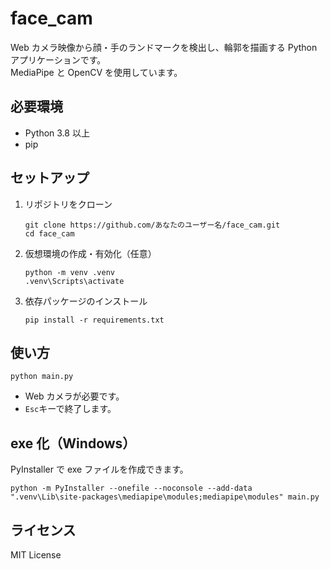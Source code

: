 # face_cam

Web カメラ映像から顔・手のランドマークを検出し、輪郭を描画する Python アプリケーションです。  
MediaPipe と OpenCV を使用しています。

## 必要環境

- Python 3.8 以上
- pip

## セットアップ

1. リポジトリをクローン

   ```
   git clone https://github.com/あなたのユーザー名/face_cam.git
   cd face_cam
   ```

2. 仮想環境の作成・有効化（任意）

   ```
   python -m venv .venv
   .venv\Scripts\activate
   ```

3. 依存パッケージのインストール
   ```
   pip install -r requirements.txt
   ```

## 使い方

```
python main.py
```

- Web カメラが必要です。
- `Esc`キーで終了します。

## exe 化（Windows）

PyInstaller で exe ファイルを作成できます。

```
python -m PyInstaller --onefile --noconsole --add-data ".venv\Lib\site-packages\mediapipe\modules;mediapipe\modules" main.py
```

## ライセンス

MIT License
